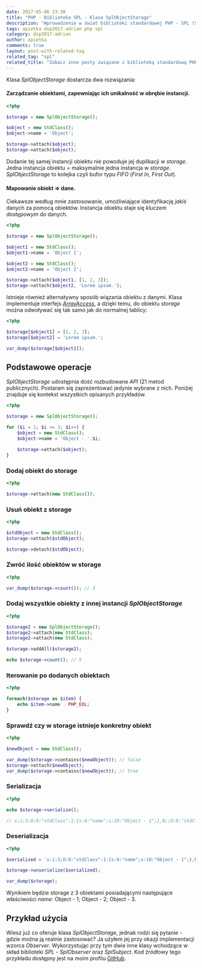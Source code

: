 ```yaml
---
date: 2017-05-06 23:30
title: "PHP - Biblioteka SPL - Klasa SplObjectStorage"
description: "Wprowadzenie w świat biblioteki standardowej PHP - SPL (Standard PHP Library). Omówienie klasy SplObjectStorage."
tags: apietka dsp2017-adrian php spl
category: dsp2017-adrian
author: apietka
comments: true
layout: post-with-related-tag
related_tag: "spl"
related_title: "Zobacz inne posty związane z biblioteką standardową PHP - SPL"
---
```


Klasa *SplObjectStorage* dostarcza dwa rozwiązania:

#### Zarządzanie obiektami, zapewniając ich unikalność w obrębie instancji.

~~~php
<?php

$storage = new SplObjectStorage();

$object = new StdClass();
$object->name = 'Object';

$storage->attach($object);
$storage->attach($object);
~~~

Dodanie tej samej instancji obiektu nie powoduje jej duplikacji w *storage*. Jedna instancja obiektu = maksymalnie jedna instancja w *storage*. *SplObjectStorage* to kolejka czyli bufor typu *FIFO* (*First In, First Out*).

#### Mapowanie obiekt => dane.

Ciekawsze według mnie zastosowanie, umożliwiające identyfikację *jakiś* danych za pomocą obiektów. Instancja obiektu staje się *kluczem dostępowym* do danych.

~~~php
<?php

$storage = new SplObjectStorage();

$object1 = new StdClass();
$object1->name = 'Object 1';

$object2 = new StdClass();
$object2->name = 'Object 2';

$storage->attach($object1, [1, 2, 3]);
$storage->attach($object2, 'Lorem ipsum.');
~~~

Istnieje również alternatywny sposób wiązania obiektu z danymi. Klasa implementuje interfejs *[ArrayAccess](http://php.net/manual/en/class.arrayaccess.php)*, a dzięki temu, do obiektu *storage* można odwoływać się tak samo jak do normalnej tablicy:

~~~php
<?php

$storage[$object1] = [1, 2, 3];
$storage[$object2] = 'Lorem ipsum.';

var_dump($storage[$object1]);
~~~

## Podstawowe operacje

*SplObjectStorage* udostępnia dość rozbudowane *API* (21 metod publicznych). Postaram się zaprezentować jedynie wybrane z nich. Poniżej znajduje się kontekst wszystkich opisanych przykładów.

~~~php
<?php

$storage = new SplObjectStorage();

for ($i = 1; $i <= 3; $i++) {
    $object = new StdClass();
    $object->name = 'Object - '.$i;

    $storage->attach($object);
}
~~~

### Dodaj obiekt do storage

~~~php
<?php

$storage->attach(new StdClass());
~~~

### Usuń obiekt z storage

~~~php
<?php

$stdObject = new StdClass();
$storage->attach($stdObject);

$storage->detach($stdObject);
~~~

### Zwróć ilość obiektów w storage

~~~php
<?php

var_dump($storage->count()); // 3
~~~

### Dodaj wszystkie obiekty z innej instancji *SplObjectStorage*

~~~php
<?php

$storage2 = new SplObjectStorage();
$storage2->attach(new StdClass);
$storage2->attach(new StdClass);

$storage->addAll($storage2);

echo $storage->count(); // 5
~~~

### Iterowanie po dodanych obiektach

~~~php
<?php

foreach($storage as $item) {
    echo $item->name . PHP_EOL;
}
~~~

### Sprawdź czy w storage istnieje konkretny obiekt

~~~php
<?php

$newObject = new StdClass();

var_dump($storage->contains($newObject)); // false
$storage->attach($newObject);
var_dump($storage->contains($newObject)); // true
~~~

### Serializacja

~~~php
<?php

echo $storage->serialize();

// x:i:3;O:8:"stdClass":1:{s:4:"name";s:10:"Object - 1";},N;;O:8:"stdClass":1:{s:4:"name";s:10:"Object - 2";},N;;O:8:"stdClass":1:{s:4:"name";s:10:"Object - 3";},N;;m:a:0:{}
~~~

### Deserializacja

~~~php
<?php

$serialized = 'x:i:3;O:8:"stdClass":1:{s:4:"name";s:10:"Object - 1";},N;;O:8:"stdClass":1:{s:4:"name";s:10:"Object - 2";},N;;O:8:"stdClass":1:{s:4:"name";s:10:"Object - 3";},N;;m:a:0:{}';

$storage->unserialize($serialized);

var_dump($storage);
~~~

Wynikiem będzie storage z 3 obiektami posiadającymi następujące właściwości *name*: Object - 1; Object - 2; Object - 3.

## Przykład użycia

Wiesz już co oferuje klasa *SplObjectStorage*, jednak rodzi się pytanie - gdzie można ją realnie zastosować? Ja użyłem jej przy okazji implementacji wzorca *Observer*. Wykorzystując przy tym dwie inne klasy wchodzące w skład biblioteki *SPL* - *SplObserver* oraz  *SplSubject*. Kod źródłowy tego przykładu dostępny jest na moim profilu [GitHub](https://github.com/adrianpietka/notes/blob/master/php-spl/spl-observer-pattern.php).